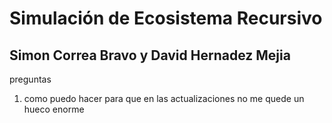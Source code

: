 # Simulación de Ecosistema Recursivo
## Simon Correa Bravo y David Hernadez Mejia


preguntas
1. como puedo hacer para que en las actualizaciones no me quede un hueco enorme
